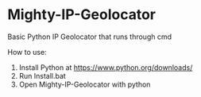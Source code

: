 # Mighty-IP-Geolocator
Basic Python IP Geolocator that runs through cmd

How to use:
1. Install Python at https://www.python.org/downloads/
2. Run Install.bat
3. Open Mighty-IP-Geolocator with python
